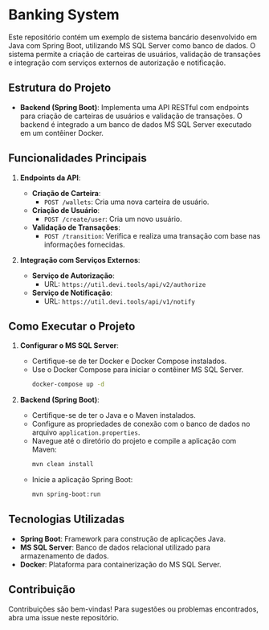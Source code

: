 # Banking System

Este repositório contém um exemplo de sistema bancário desenvolvido em Java com Spring Boot, utilizando MS SQL Server como banco de dados. O sistema permite a criação de carteiras de usuários, validação de transações e integração com serviços externos de autorização e notificação.

## Estrutura do Projeto

- **Backend (Spring Boot)**: Implementa uma API RESTful com endpoints para criação de carteiras de usuários e validação de transações. O backend é integrado a um banco de dados MS SQL Server executado em um contêiner Docker.

## Funcionalidades Principais

1. **Endpoints da API**:

   - **Criação de Carteira**:
     - `POST /wallets`: Cria uma nova carteira de usuário.
   - **Criação de Usuário**:
     - `POST /create/user`: Cria um novo usuário.
   - **Validação de Transações**:
     - `POST /transition`: Verifica e realiza uma transação com base nas informações fornecidas.

2. **Integração com Serviços Externos**:
   - **Serviço de Autorização**:
     - URL: `https://util.devi.tools/api/v2/authorize`
   - **Serviço de Notificação**:
     - URL: `https://util.devi.tools/api/v1/notify`

## Como Executar o Projeto

1. **Configurar o MS SQL Server**:

   - Certifique-se de ter Docker e Docker Compose instalados.
   - Use o Docker Compose para iniciar o contêiner MS SQL Server.
     ```bash
     docker-compose up -d
     ```

2. **Backend (Spring Boot)**:

   - Certifique-se de ter o Java e o Maven instalados.
   - Configure as propriedades de conexão com o banco de dados no arquivo `application.properties`.
   - Navegue até o diretório do projeto e compile a aplicação com Maven:
     ```bash
     mvn clean install
     ```
   - Inicie a aplicação Spring Boot:
     ```bash
     mvn spring-boot:run
     ```

## Tecnologias Utilizadas

- **Spring Boot**: Framework para construção de aplicações Java.
- **MS SQL Server**: Banco de dados relacional utilizado para armazenamento de dados.
- **Docker**: Plataforma para containerização do MS SQL Server.

## Contribuição

Contribuições são bem-vindas! Para sugestões ou problemas encontrados, abra uma issue neste repositório.

